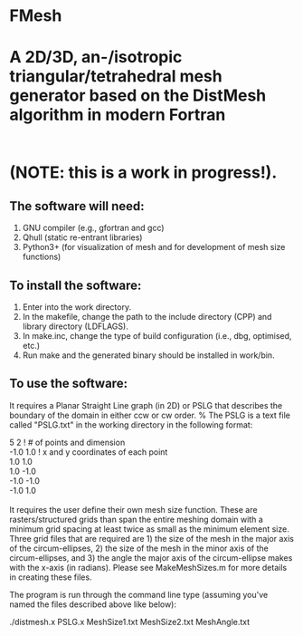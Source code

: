 # FMesh
A 2D/3D, an-/isotropic triangular/tetrahedral mesh generator based on the DistMesh algorithm in modern Fortran 
<br /> 
<br /> 
<br /> 
(NOTE: this is a work in progress!).
=======================================


The software will need: 
---------------------------------------
1. GNU compiler (e.g., gfortran and gcc)
2. Qhull (static re-entrant libraries)
3. Python3+ (for visualization of mesh and for development of mesh size functions)

To install the software:
---------------------------------------
1. Enter into the work directory.
2. In the makefile, change the path to the include directory (CPP) and library directory (LDFLAGS). 
3. In make.inc, change the type of build configuration (i.e., dbg, optimised, etc.) 
4. Run make and the generated binary should be installed in work/bin.

To use the software:
---------------------------------------
It requires a Planar Straight Line graph (in 2D) or PSLG that describes the boundary of the domain in either ccw or cw order. 
% The PSLG is a text file called "PSLG.txt" in the working directory in the following format: 

5  2      ! # of points and dimension <br /> 
-1.0  1.0 ! x and y coordinates of each point <br /> 
 1.0  1.0 <br /> 
 1.0 -1.0 <br /> 
-1.0 -1.0 <br /> 
-1.0  1.0 <br /> 
<br /> 
It requires the user define their own mesh size function. These are rasters/structured grids than span the entire meshing domain with a minimum grid spacing at least twice as small as the minimum element size. Three grid files that are required are 1) the size of the mesh in the major axis of the circum-ellipses, 2) the size of the mesh in the minor axis of the circum-ellipses, and 3) the angle the major axis of the circum-ellipse makes with the x-axis (in radians). Please see MakeMeshSizes.m for more details in creating these files. 

The program is run through the command line type (assuming you've named the files described above like below): 

./distmesh.x PSLG.x MeshSize1.txt MeshSize2.txt MeshAngle.txt 


